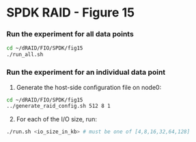 # SPDK RAID - Figure 15

### Run the experiment for all data points
```Bash
cd ~/dRAID/FIO/SPDK/fig15
./run_all.sh
```

### Run the experiment for an individual data point

1. Generate the host-side configuration file on node0:
```Bash
cd ~/dRAID/FIO/SPDK/fig15
../generate_raid_config.sh 512 8 1
```

2. For each of the I/O size, run:
```Bash
./run.sh <io_size_in_kb> # must be one of [4,8,16,32,64,128]
```
